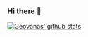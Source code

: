 ### Hi there 👋

[![Geovanas' github stats](https://github-readme-stats.vercel.app/api?username=geovanathome&show_icons=true&theme=tokyonight&count_private=true&include_all_commits=true)](https://github.com/anuraghazra/github-readme-stats)

<!--[![Top Langs](https://github-readme-stats.vercel.app/api/top-langs/?username=geovanathome&layout=compact)](https://github.com/anuraghazra/github-readme-stats)-->

<!--
**geovanathome/geovanathome** is a ✨ _special_ ✨ repository because its `README.md` (this file) appears on your GitHub profile.

Here are some ideas to get you started:

- 🔭 I’m currently working on ...
- 🌱 I’m currently learning ...
- 👯 I’m looking to collaborate on ...
- 🤔 I’m looking for help with ...
- 💬 Ask me about ...
- 📫 How to reach me: ...
- 😄 Pronouns: ...
- ⚡ Fun fact: ...
-->
